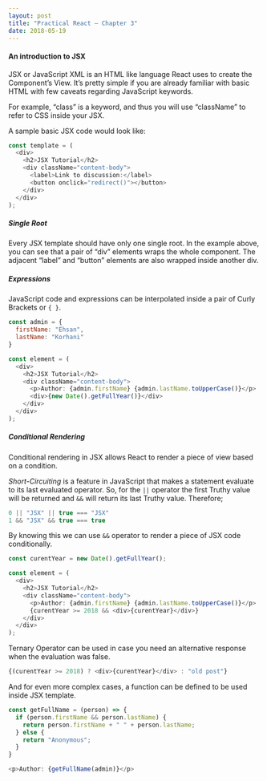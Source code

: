 ```yaml
---
layout: post
title: "Practical React – Chapter 3"
date: 2018-05-19
---
```


#### An introduction to JSX
JSX or JavaScript XML is an HTML like language React uses to create the Component’s View. It’s pretty simple if you are already familiar with basic HTML with few caveats regarding JavaScript keywords.

For example, “class” is a keyword, and thus you will use “className” to refer to CSS inside your JSX.
<!--more-->
A sample basic JSX code would look like:

```javascript
const template = (
  <div>
    <h2>JSX Tutorial</h2>
    <div className="content-body">
      <label>Link to discussion:</label>
      <button onclick="redirect()"></button>
    </div>
  </div>
);
```

##### Single Root
Every JSX template should have only one single root. In the example above, you can see that a pair of “div” elements wraps the whole component. The adjacent “label” and “button” elements are also wrapped inside another div.

##### Expressions
JavaScript code and expressions can be interpolated inside a pair of Curly Brackets or `{ }`.

```javascript
const admin = {
  firstName: "Ehsan",
  lastName: "Korhani"
}

const element = (
  <div>
    <h2>JSX Tutorial</h2>
    <div className="content-body">
      <p>Author: {admin.firstName} {admin.lastName.toUpperCase()}</p>
      <div>{new Date().getFullYear()}</div>
    </div>
  </div>
);
```

##### Conditional Rendering
Conditional rendering in JSX allows React to render a piece of view based on a condition.

_Short-Circuiting_ is a feature in JavaScript that makes a statement evaluate to its last evaluated operator. So, for the `||` operator the first Truthy value will be returned and `&&` will return its last Truthy value.
Therefore;

```javascript
0 || "JSX" || true === "JSX"
1 && "JSX" && true === true
```

By knowing this we can use `&&` operator to render a piece of JSX code conditionally.

```javascript
const curentYear = new Date().getFullYear();

const element = (
  <div>
    <h2>JSX Tutorial</h2>
    <div className="content-body">
      <p>Author: {admin.firstName} {admin.lastName.toUpperCase()}</p>
      {curentYear >= 2018 && <div>{curentYear}</div>}
    </div>
  </div>
);
```

Ternary Operator can be used in case you need an alternative response when the evaluation was false.

```javascript
{(curentYear >= 2018) ? <div>{curentYear}</div> : "old post"}
```

And for even more complex cases, a function can be defined to be used inside JSX template.

```javascript
const getFullName = (person) => {
  if (person.firstName && person.lastName) {
    return person.firstName + " " + person.lastName;
  } else {
    return "Anonymous";
  }
}

<p>Author: {getFullName(admin)}</p>
```
